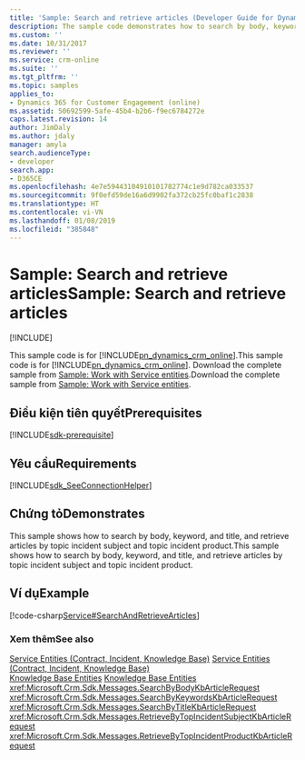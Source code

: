 ```yaml
---
title: 'Sample: Search and retrieve articles (Developer Guide for Dynamics 365 for Customer Engagement)| MicrosoftDocs'
description: The sample code demonstrates how to search by body, keyword, and title, and retrieve articles by topic incident subject and topic incident product.
ms.custom: ''
ms.date: 10/31/2017
ms.reviewer: ''
ms.service: crm-online
ms.suite: ''
ms.tgt_pltfrm: ''
ms.topic: samples
applies_to:
- Dynamics 365 for Customer Engagement (online)
ms.assetid: 50692599-5afe-45b4-b2b6-f9ec6784272e
caps.latest.revision: 14
author: JimDaly
ms.author: jdaly
manager: amyla
search.audienceType:
- developer
search.app:
- D365CE
ms.openlocfilehash: 4e7e59443104910101782774c1e9d782ca033537
ms.sourcegitcommit: 9f0efd59de16a6d9902fa372cb25fc0baf1c2838
ms.translationtype: HT
ms.contentlocale: vi-VN
ms.lasthandoff: 01/08/2019
ms.locfileid: "385848"
---
```

# <a name="sample-search-and-retrieve-articles"></a><span data-ttu-id="074d2-103">Sample: Search and retrieve articles</span><span class="sxs-lookup"><span data-stu-id="074d2-103">Sample: Search and retrieve articles</span></span>

[!INCLUDE[](../includes/cc_applies_to_update_9_0_0.md)]

<span data-ttu-id="074d2-104">This sample code is for [!INCLUDE[pn_dynamics_crm_online](../includes/pn-dynamics-crm-online.md)].</span><span class="sxs-lookup"><span data-stu-id="074d2-104">This sample code is for [!INCLUDE[pn_dynamics_crm_online](../includes/pn-dynamics-crm-online.md)].</span></span> <span data-ttu-id="074d2-105">Download the complete sample from [Sample: Work with Service entities](https://code.msdn.microsoft.com/Service-Samples-f42adf82).</span><span class="sxs-lookup"><span data-stu-id="074d2-105">Download the complete sample from [Sample: Work with Service entities](https://code.msdn.microsoft.com/Service-Samples-f42adf82).</span></span>

## <a name="prerequisites"></a><span data-ttu-id="074d2-106">Điều kiện tiên quyết</span><span class="sxs-lookup"><span data-stu-id="074d2-106">Prerequisites</span></span>
[!INCLUDE[sdk-prerequisite](../includes/sdk-prerequisite.md)]
  
## <a name="requirements"></a><span data-ttu-id="074d2-107">Yêu cầu</span><span class="sxs-lookup"><span data-stu-id="074d2-107">Requirements</span></span>  
[!INCLUDE[sdk_SeeConnectionHelper](../includes/sdk-seeconnectionhelper.md)]
  
## <a name="demonstrates"></a><span data-ttu-id="074d2-108">Chứng tỏ</span><span class="sxs-lookup"><span data-stu-id="074d2-108">Demonstrates</span></span>  
 <span data-ttu-id="074d2-109">This sample shows how to search by body, keyword, and title, and retrieve articles by topic incident subject and topic incident product.</span><span class="sxs-lookup"><span data-stu-id="074d2-109">This sample shows how to search by body, keyword, and title, and retrieve articles by topic incident subject and topic incident product.</span></span>  
  
## <a name="example"></a><span data-ttu-id="074d2-110">Ví dụ</span><span class="sxs-lookup"><span data-stu-id="074d2-110">Example</span></span>  
 [!code-csharp[Service#SearchAndRetrieveArticles](../snippets/csharp/CRMV8/service/cs/searchandretrievearticles.cs#searchandretrievearticles)]  
  
### <a name="see-also"></a><span data-ttu-id="074d2-111">Xem thêm</span><span class="sxs-lookup"><span data-stu-id="074d2-111">See also</span></span>  
 <span data-ttu-id="074d2-112">[Service Entities (Contract, Incident, Knowledge Base)](service-entities.md) </span><span class="sxs-lookup"><span data-stu-id="074d2-112">[Service Entities (Contract, Incident, Knowledge Base)](service-entities.md) </span></span>  
 <span data-ttu-id="074d2-113">[Knowledge Base Entities](knowledge-management-entities.md) </span><span class="sxs-lookup"><span data-stu-id="074d2-113">[Knowledge Base Entities](knowledge-management-entities.md) </span></span>  
 <xref:Microsoft.Crm.Sdk.Messages.SearchByBodyKbArticleRequest>   
 <xref:Microsoft.Crm.Sdk.Messages.SearchByKeywordsKbArticleRequest>   
 <xref:Microsoft.Crm.Sdk.Messages.SearchByTitleKbArticleRequest>   
 <xref:Microsoft.Crm.Sdk.Messages.RetrieveByTopIncidentSubjectKbArticleRequest>   
 <xref:Microsoft.Crm.Sdk.Messages.RetrieveByTopIncidentProductKbArticleRequest>
